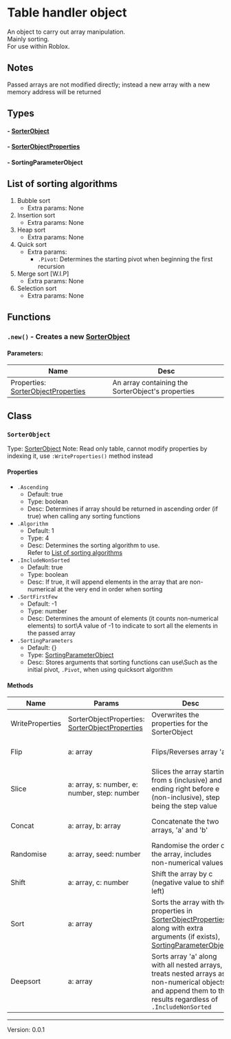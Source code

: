 # Table handler object

An object to carry out array manipulation.  
Mainly sorting.  
For use within Roblox.  

## Notes
Passed arrays are not modified directly; instead a new array with a new memory address will be returned

## Types
#### - [SorterObject](https://github.com/ballgoesvroomvroom/TableHandler#sorterobject)
#### - [SorterObjectProperties](https://github.com/ballgoesvroomvroom/TableHandler#properties)
#### - SortingParameterObject

## List of sorting algorithms
1. Bubble sort
	- Extra params: None
2. Insertion sort
	- Extra params: None
3. Heap sort
	- Extra params: None
4. Quick sort
	- Extra params:
		- `.Pivot`: Determines the starting pivot when beginning the first recursion
5. Merge sort [W.I.P]
	- Extra params: None
6. Selection sort
	- Extra params: None

## Functions
### `.new()` - Creates a new [SorterObject](https://github.com/ballgoesvroomvroom/TableHandler#sorterobject)
#### Parameters:
| Name | Desc|
| ---- | ----|
| Properties: [SorterObjectProperties](https://github.com/ballgoesvroomvroom/TableHandler#--sorterobjectproperties) | An array containing the SorterObject's properties |

## Class
### `SorterObject`
Type: [SorterObject](https://github.com/ballgoesvroomvroom/TableHandler#--sorterobject)
Note: Read only table, cannot modify properties by indexing it, use `:WriteProperties()` method instead

#### Properties
- `.Ascending`
	- Default: true
	- Type: boolean
	- Desc: Determines if array should be returned in ascending order (if true) when calling any sorting functions
- `.Algorithm`
	- Default: 1
	- Type: 4
	- Desc: Determines the sorting algorithm to use.<br />Refer to [List of sorting algorithms](https://github.com/ballgoesvroomvroom/TableHandler#list-of-sorting-algorithms)
- `.IncludeNonSorted`
	- Default: true
	- Type: boolean
	- Desc: If true, it will append elements in the array that are non-numerical at the very end in order when sorting
- `.SortFirstFew`
	- Default: -1
	- Type: number
	- Desc: Determines the amount of elements (it counts non-numerical elements) to sort\A value of -1 to indicate to sort all the elements in the passed array
- `.SortingParameters`
	- Default: {}
	- Type: [SortingParameterObject](https://github.com/ballgoesvroomvroom/TableHandler#--sortingparameterobject)
	- Desc: Stores arguments that sorting functions can use\Such as the initial pivot, `.Pivot`, when using quicksort algorithm

#### Methods
| Name | Params | Desc | Returns
| ---- | ----| ----| ----|
| WriteProperties | SorterObjectProperties: [SorterObjectProperties](https://github.com/ballgoesvroomvroom/TableHandler#--sorterobjectproperties) | Overwrites the properties for the SorterObject | nil |
| Flip | a: array | Flips/Reverses array 'a' | Returns the flipped array of 'a' | Flipped array of 'a'
| Slice | a: array, s: number, e: number, step: number | Slices the array starting from s (inclusive) and ending right before e (non-inclusive), step being the step value | Sliced array of 'a'
| Concat | a: array, b: array | Concatenate the two arrays, 'a' and 'b' | Concatenated array from 'a' and 'b'
| Randomise | a: array, seed: number | Randomise the order of the array, includes non-numerical values | Randomised array of 'a'
| Shift | a: array, c: number | Shift the array by c (negative value to shift left) | Shifted array of 'a'
| Sort | a: array | Sorts the array with the properties in [SorterObjectProperties](https://github.com/ballgoesvroomvroom/TableHandler#--sorterobjectproperties) along with extra arguments (if exists), [SortingParameterObject](https://github.com/ballgoesvroomvroom/TableHandler#--sortingparameterobject) | Sorted array of 'a'
| Deepsort | a: array | Sorts array 'a' along with all nested arrays, treats nested arrays as non-numerical objects and append them to the results regardless of `.IncludeNonSorted` | Sorted array of 'a', along with its nested arrays

---

Version: 0.0.1